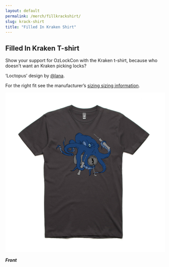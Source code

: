 ```yaml
---
layout: default
permalink: /merch/fillkrackshirt/
slug: krack-shirt
title: "Filled In Kraken Shirt"
---
```


## Filled In Kraken T-shirt

Show your support for OzLockCon with the Kraken t-shirt, because who doesn't want an Kraken picking locks?

‘Loctopus’ design by [@lana](https://twitter.com/AlannahGuo).

For the right fit see the manufacturer’s [sizing sizing information](/sizing/).

<img src="/images/merch/fill_krack_front.png" alt="Front of filled-in Kraken t-shirt" height="500" />

***Front***
